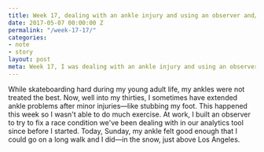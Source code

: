 ```yaml
---
title: Week 17, dealing with an ankle injury and using an observer and/or a mediator pattern
date: 2017-05-07 00:00:00 Z
permalink: "/week-17-17/"
categories:
- note
- story
layout: post
meta: Week 17, I was dealing with an ankle injury and using an observer to fix race conditions
---
```


While skateboarding hard during my young adult life, my ankles were not treated the best. Now, well into my thirties, I sometimes have extended ankle problems after minor injuries—like stubbing my foot. This happened this week so I wasn't able to do much exercise. At work, I built an observer to try to fix a race condition we've been dealing with in our analytics tool since before I started. Today, Sunday, my ankle felt good enough that I could go on a long walk and I did—in the snow, just above Los Angeles.
